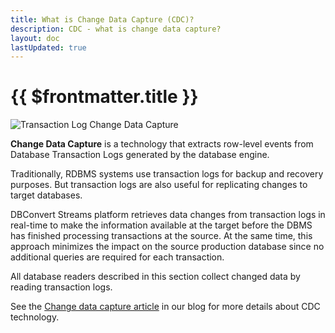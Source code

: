 ```yaml
---
title: What is Change Data Capture (CDC)?
description: CDC - what is change data capture?
layout: doc
lastUpdated: true
---
```


# {{ $frontmatter.title }}

![Transaction Log Change Data Capture](/images/log-cdc.png)

**Change Data Capture** is a technology that extracts row-level events from Database Transaction Logs generated by the database engine.

Traditionally, RDBMS systems use transaction logs for backup and recovery purposes. But transaction logs are also useful for replicating changes to target databases.

DBConvert Streams platform retrieves data changes from transaction logs in real-time to make the information available at the target before the DBMS has finished processing transactions at the source. At the same time, this approach minimizes the impact on the source production database since no additional queries are required for each transaction.

All database readers described in this section collect changed data by reading transaction logs.

See the [Change data capture article](https://dbconvert.com/blog/change-data-capture-cdc-what-it-is-and-how-it-works/#transaction-log-cdc) in our blog for more details about CDC technology.
